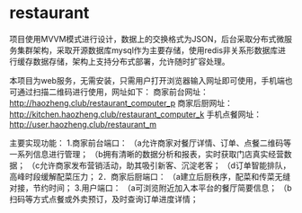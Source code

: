 # restaurant
项目使用MVVM模式进行设计，数据上的交换格式为JSON，后台采取分布式微服务集群架构，采取开源数据库mysql作为主要存储，使用redis非关系形数据库进行缓存数据存储，架构上支持分布式部署，允许随时扩容处理。

本项目为web服务，无需安装，只需用户打开浏览器输入网址即可使用，手机端也可通过扫描二维码进行使用，网址如下：
商家前台网址：http://haozheng.club/restaurant_computer_p
商家后厨网址：http://kitchen.haozheng.club/restaurant_computer_k
手机点餐网址：http://user.haozheng.club/restaurant_m

主要实现功能：
1.商家前台端口：
（a允许商家对餐厅详情、订单、点餐二维码等一系列信息进行管理；
（b拥有清晰的数据分析和报表，实时获取门店真实经营数据；
（c允许商家发布营销活动，助其吸引新客、沉淀老客；
（d订单智能排队，高峰时段缓解配菜压力；
2．商家后厨端口：
（a建立后厨秩序，配菜和传菜无缝对接，节约时间；
3.用户端口：
（a可浏览附近加入本平台的餐厅简要信息；
（b 扫码等方式点餐或外卖预订，及时查询订单进度详情；
